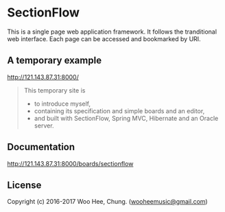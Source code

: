 # SectionFlow
This is a single page web application framework. It follows the tranditional web interface. Each page can be accessed and bookmarked by URI.

## A temporary example
http://121.143.87.31:8000/ 
>This temporary site is
>* to introduce myself, 
>* containing its specification and simple boards and an editor,
>* and built with SectionFlow, Spring MVC, Hibernate and an Oracle server.

## Documentation
http://121.143.87.31:8000/boards/sectionflow

## License
Copyright (c) 2016-2017 Woo Hee, Chung. (wooheemusic@gmail.com)
